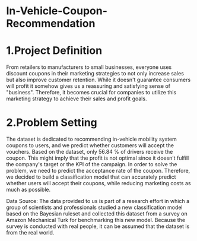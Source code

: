 # In-Vehicle-Coupon-Recommendation

# 1.Project Definition 

From retailers to manufacturers to small businesses, everyone uses discount coupons in their marketing strategies to not only increase sales but also improve customer retention. While it doesn't guarantee consumers will profit it somehow gives us a reassuring and satisfying sense of "business". Therefore, it becomes crucial for companies to utilize this marketing strategy to achieve their sales and profit goals. 


# 2.Problem Setting 

The dataset is dedicated to recommending in-vehicle mobility system coupons to users, and we predict whether customers will accept the vouchers. Based on the dataset, only 56.84 % of drivers receive the coupon. This might imply that the profit is not optimal since it doesn’t fulfill the company's target or the KPI of the campaign. 
In order to solve the problem, we need to predict the acceptance rate of the coupon.
Therefore, we decided to build a classification model that can accurately predict whether users will accept their coupons, while reducing marketing costs as much as possible. 

Data Source: The data provided to us is part of a research effort in which a group of scientists and professionals studied a new classification model based on the Bayesian ruleset and collected this dataset from a survey on Amazon Mechanical Turk for benchmarking this new model. Because the survey is conducted with real people, it can be assumed that the dataset is from the real world. 
